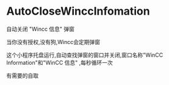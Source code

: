 # AutoCloseWinccInfomation
自动关闭 "Wincc 信息" 弹窗</br>

当你没有授权,没有狗,Wincc会定期弹窗</br>

这个小程序托盘运行,自动查找弹窗的窗口并关闭,窗口名称"WinCC Information"和"WinCC 信息" ,每秒循环一次</br>

有需要的自取</br>
